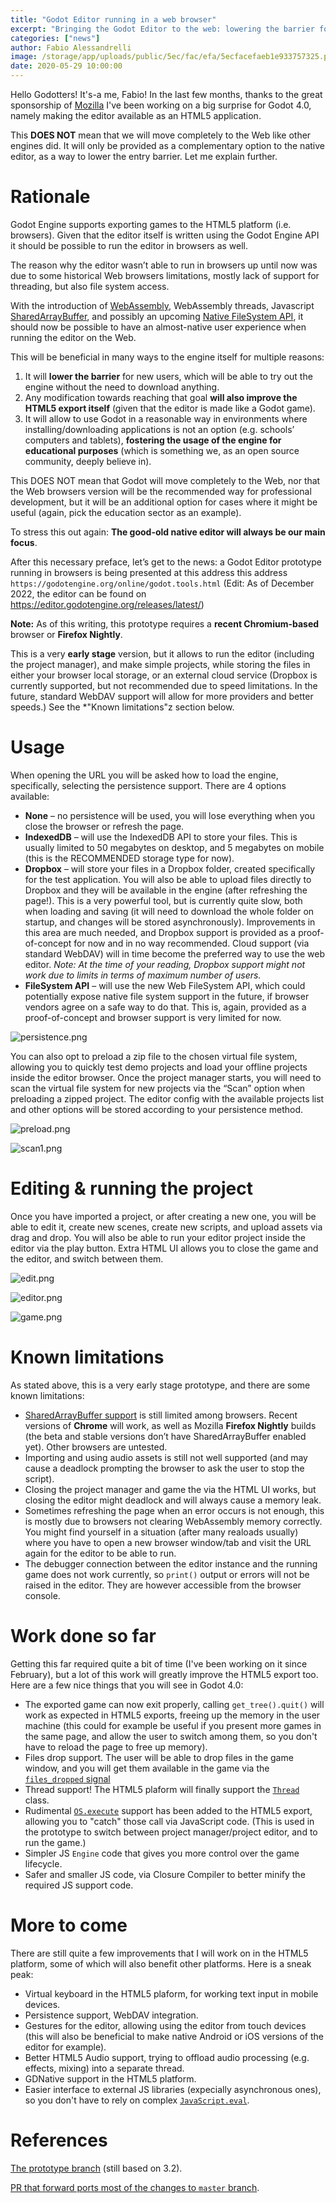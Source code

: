 ```yaml
---
title: "Godot Editor running in a web browser"
excerpt: "Bringing the Godot Editor to the web: lowering the barrier for newcomers while enhancing the HTML5 export."
categories: ["news"]
author: Fabio Alessandrelli
image: /storage/app/uploads/public/5ec/fac/efa/5ecfacefaeb1e933757325.png
date: 2020-05-29 10:00:00
---
```


Hello Godotters! It's-a me, Fabio! In the last few months, thanks to the great sponsorship of [Mozilla](https://godotengine.org/article/godot-engine-awarded-50000-mozilla-open-source-support-program) I've been working on a big surprise for Godot 4.0, namely making the editor available as an HTML5 application.

This **DOES NOT** mean that we will move completely to the Web like other engines did. It will only be provided as a complementary option to the native editor, as a way to lower the entry barrier. Let me explain further.

Rationale
=========

Godot Engine supports exporting games to the HTML5 platform (i.e. browsers). Given that the editor itself is written using the Godot Engine API it should be possible to run the editor in browsers as well.

The reason why the editor wasn’t able to run in browsers up until now was due to some historical Web browsers limitations, mostly lack of support for threading, but also file system access.

With the  introduction of [WebAssembly](https://webassembly.org/), WebAssembly threads, Javascript [SharedArrayBuffer](https://developer.mozilla.org/en-US/docs/Web/JavaScript/Reference/Global_Objects/SharedArrayBuffer), and possibly an upcoming [Native FileSystem API](https://wicg.github.io/native-file-system/), it should now be possible to have an almost-native user experience when running the editor on the Web.

This will be beneficial in many ways to the engine itself for multiple reasons:

1. It will **lower the barrier** for new users, which will be able to try out the engine without the need to download anything.
2. Any modification towards reaching that goal **will also improve the HTML5 export itself** (given that the editor is made like a Godot game).
3. It will allow to use Godot in a reasonable way in environments where installing/downloading applications is not an option (e.g. schools’ computers and tablets), **fostering the usage of the engine for educational purposes** (which is something we, as an open source community, deeply believe in).

This DOES NOT mean that Godot will move completely to the Web, nor that the Web browsers version will be the recommended way for professional development, but it will be an additional option for cases where it might be useful (again, pick the education sector as an example).

To stress this out again: **The good-old native editor will always be our main focus**.


After this necessary preface, let’s get to the news: a Godot Editor prototype running in browsers is being presented at this address this address `https://godotengine.org/online/godot.tools.html` (Edit: As of December 2022, the editor can be found on https://editor.godotengine.org/releases/latest/)



**Note:** As of this writing, this prototype requires a **recent Chromium-based** browser or **Firefox Nightly**.


This is a very **early stage** version, but it allows to run the editor (including the project manager), and make simple projects, while storing the files in either your browser local storage, or an external cloud service (Dropbox is currently supported, but not recommended due to speed limitations. In the future, standard WebDAV support will allow for more providers and better speeds.) See the *"Known limitations"z section below.


Usage
=====

When opening the URL you will be asked how to load the engine, specifically, selecting the persistence support. There are 4 options available:

- **None** – no persistence will be used, you will lose everything when you close the browser or refresh the page.
- **IndexedDB** – will use the IndexedDB API to store your files. This is usually limited to 50 megabytes on desktop, and 5 megabytes on mobile (this is the RECOMMENDED storage type for now).
- **Dropbox** – will store your files in a Dropbox folder, created specifically for the test application. You will also be able to upload files directly to Dropbox and they will be available in the engine (after refreshing the page!). This is a very powerful tool, but is currently quite slow, both when loading and saving (it will need to download the whole folder on startup, and changes will be stored asynchronously). Improvements in this area are much needed, and Dropbox support is provided as a proof-of-concept for now and in no way recommended. Cloud support (via standard WebDAV) will in time become the preferred way to use the web editor. *Note: At the time of your reading, Dropbox support might not work due to limits in terms of maximum number of users.*
- **FileSystem API** – will use the new Web FileSystem API, which could potentially expose native file system support in the future, if browser vendors agree on a safe way to do that. This is, again, provided as a proof-of-concept and browser support is very limited for now.

![persistence.png](/storage/app/uploads/public/5ec/fab/40c/5ecfab40cc43e902530760.png)

You can also opt to preload a zip file to the chosen virtual file system, allowing you to quickly test demo projects and load your offline projects inside the editor browser. Once the project manager starts, you will need to scan the virtual file system for new projects via the “Scan” option when preloading a zipped project. The editor config with the available projects list and other options will be stored according to your persistence method.

![preload.png](/storage/app/uploads/public/5ec/fab/650/5ecfab6500451585441017.png)

![scan1.png](/storage/app/uploads/public/5ec/fab/9db/5ecfab9db77ed097759444.png)

Editing & running the project
=============================

Once you have imported a project, or after creating a new one, you will be able to edit it, create new  scenes, create new scripts, and upload assets via drag and drop. You will also be able to run your editor project inside the editor via the play button. Extra HTML UI allows you to close the game and the editor, and switch between them.

![edit.png](/storage/app/uploads/public/5ec/fab/e00/5ecfabe00b0f9402944496.png)

![editor.png](/storage/app/uploads/public/5ec/fac/2a0/5ecfac2a03bc1119573590.png)

![game.png](/storage/app/uploads/public/5ec/fac/334/5ecfac334405b789986563.png)

Known limitations
=================

As stated above, this is a very early stage prototype, and there are some known limitations:

- [SharedArrayBuffer support](https://caniuse.com/#feat=sharedarraybuffer) is still limited among browsers. Recent versions of **Chrome** will work, as well as Mozilla **Firefox Nightly** builds (the beta and stable versions don’t have SharedArrayBuffer enabled yet). Other browsers are untested.
- Importing and using audio assets is still not well supported (and may cause a deadlock prompting the browser to ask the user to stop the script).
- Closing the project manager and game the via the HTML UI works, but closing the editor might deadlock and will always cause a memory leak.
- Sometimes refreshing the page when an error occurs is not enough, this is mostly due to browsers not clearing WebAssembly memory correctly. You might find yourself in a situation (after many realoads usually) where you have to open a new browser window/tab and visit the URL again for the editor to be able to run.
- The debugger connection between the editor instance and the running game does not work currently, so `print()` output or errors will not be raised in the editor. They are however accessible from the browser console.

Work done so far
================

Getting this far required quite a bit of time (I've been working on it since February), but a lot of this work will greatly improve the HTML5 export too. Here are a few nice things that you will see in Godot 4.0:

- The exported game can now exit properly, calling `get_tree().quit()` will work as expected in HTML5 exports, freeing up the memory in the user machine (this could for example be useful if you present more games in the same page, and allow the user to switch among them, so you don't have to reload the page to free up memory).
- Files drop support. The user will be able to drop files in the game window, and you will get them available in the game via the [`files_dropped` signal](https://docs.godotengine.org/en/stable/classes/class_scenetree.html#signals)
- Thread support! The HTML5 plaform will finally support the [`Thread`](https://docs.godotengine.org/en/stable/classes/class_thread.html) class.
- Rudimental [`OS.execute`](https://docs.godotengine.org/en/stable/classes/class_os.html#class-os-method-execute) support has been added to the HTML5 export, allowing you to "catch" those call via JavaScript code. (This is used in the prototype to switch between project manager/project editor, and to run the game.)
- Simpler JS `Engine` code that gives you more control over the game lifecycle.
- Safer and smaller JS code, via Closure Compiler to better minify the required JS support code.

More to come
============

There are still quite a few improvements that I will work on in the HTML5 platform, some of which will also benefit other platforms. Here is a sneak peak:

- Virtual keyboard in the HTML5 plaform, for working text input in mobile devices.
- Persistence support, WebDAV integration.
- Gestures for the editor, allowing using the editor from touch devices (this will also be beneficial to make native Android or iOS versions of the editor for example).
- Better HTML5 Audio support, trying to offload audio processing (e.g. effects, mixing) into a separate thread.
- GDNative support in the HTML5 platform.
- Easier interface to external JS libraries (expecially asynchronous ones), so you don't have to rely on complex [`JavaScript.eval`](https://docs.godotengine.org/en/stable/classes/class_javascript.html#class-javascript-eval).

References
==========

[The prototype branch](https://github.com/godotengine/godot/tree/js/editor_prototype) (still based on 3.2).

[PR that forward ports most of the changes to `master` branch](https://github.com/godotengine/godot/pull/38587).